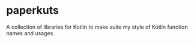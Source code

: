 # paperkuts
A collection of libraries for Kotlin to make suite my style of Kotlin function names and usages.
